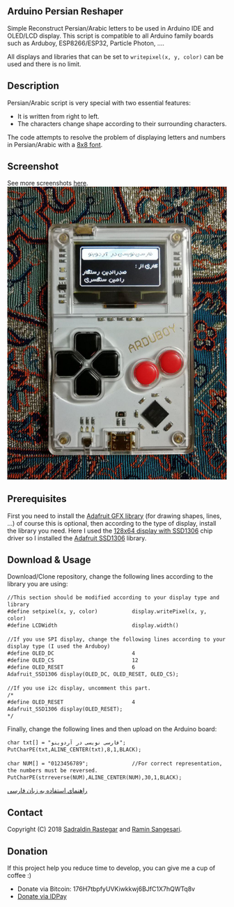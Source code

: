 ## Arduino Persian Reshaper
Simple Reconstruct Persian/Arabic letters to be used in Arduino IDE and OLED/LCD display. This script is compatible to all Arduino family boards such as Arduboy, ESP8266/ESP32, Particle Photon, ....

All displays and libraries that can be set to ```writepixel(x, y, color)``` can be used and there is no limit.

## Description
Persian/Arabic script is very special with two essential features:
- It is written from right to left.
- The characters change shape according to their surrounding characters.

The code attempts to resolve the problem of displaying letters and numbers in Persian/Arabic with a [8x8 font](https://raw.githubusercontent.com/idreamsi/arduino-persian-reshaper/master/8x8_FONT.bmp).

## Screenshot
See more screenshots [here](https://raw.githubusercontent.com/idreamsi/arduino-persian-reshaper/master/screenshot/).
![Persian Letters on Arduboy](https://raw.githubusercontent.com/idreamsi/arduino-persian-reshaper/master/screenshot/arduboy.jpg)

## Prerequisites
First you need to install the [Adafruit GFX library](https://github.com/adafruit/Adafruit-GFX-Library) (for drawing shapes, lines, ...) of course this is optional, then according to the type of display, install the library you need. Here I used the [128x64 display with SSD1306](https://www.adafruit.com/product/326) chip driver so I installed the [Adafruit SSD1306](https://github.com/adafruit/Adafruit_SSD1306) library.

## Download & Usage
Download/Clone repository, change the following lines according to the library you are using:
```
//This section should be modified according to your display type and library
#define setpixel(x, y, color)           display.writePixel(x, y, color)
#define LCDWidth                        display.width()

//If you use SPI display, change the following lines according to your display type (I used the Arduboy)
#define OLED_DC                         4
#define OLED_CS                         12
#define OLED_RESET                      6
Adafruit_SSD1306 display(OLED_DC, OLED_RESET, OLED_CS);

//If you use i2c display, uncomment this part.
/*
#define OLED_RESET                      4
Adafruit_SSD1306 display(OLED_RESET);
*/

```
Finally, change the following lines and then upload on the Arduino board:
```
char txt[] = "فارسی نویسی در آردوینو";
PutCharPE(txt,ALINE_CENTER(txt),8,1,BLACK);

char NUM[] = "0123456789";              //For correct representation, the numbers must be reversed.
PutCharPE(strreverse(NUM),ALINE_CENTER(NUM),30,1,BLACK);
```

[راهنمای استفاده به زبان فارسی](http://www.idreams.ir/%d8%b1%d8%a7%d9%87%d9%86%d9%85%d8%a7%db%8c-%d9%81%d8%a7%d8%b1%d8%b3%db%8c-%d9%86%d9%88%db%8c%d8%b3%db%8c-%d8%b1%d9%88%db%8c-%d9%86%d9%85%d8%a7%db%8c%d8%b4%da%af%d8%b1%d9%87%d8%a7%db%8c-%d9%be%db%8c/)

## Contact
Copyright (C) 2018 [Sadraldin Rastegar](mailto:s_qwerty13@live.com) and [Ramin Sangesari](mailto:r.sangsari@gmail.com).

## Donation
If this project help you reduce time to develop, you can give me a cup of coffee :)

- Donate via Bitcoin: 176H7tbpfyUVKiwkkwj6BJfC1X7hQWTq8v
- [Donate via IDPay](https://idpay.ir/idreams)
